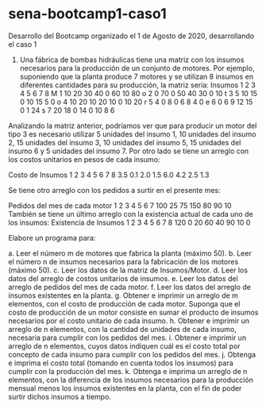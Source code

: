 # sena-bootcamp1-caso1
Desarrollo del Bootcamp organizado el 1 de Agosto de 2020, desarrollando el caso 1

1.	Una fábrica de bombas hidráulicas tiene una matriz con los insumos necesarios para la producción de un conjunto de motores.  Por ejemplo, suponiendo que la planta produce 7 motores y se utilizan 8 insumos en diferentes cantidades para su producción, la matriz sería:
		Insumos
		1	2	3	4	5	6	7	8
M	1	10	20	30	40	0	60	10	80
o	2	0	70	0	50	40	30	0	10
t	3	5	10	15	0	10	15	5	0
o	4	10	20	10	20	10	0	10	20
r	5	4	0	8	0	6	8	4	0
e	6	0	6	9	12	15	0	1	24
s	7	20	18	0	14	0	10	8	6

Analizando la matriz anterior, podríamos ver que para producir un motor del tipo 3 es necesario utilizar 5 unidades del insumo 1, 10 unidades del insumo 2, 15 unidades del insumo 3, 10 unidades del insumo 5, 15 unidades del insumo 6 y 5 unidades del insumo 7. Por otro lado se tiene un arreglo con los costos unitarios en pesos de cada insumo:

Costo de Insumos
1	2	3	4	5	6	7	8
3.5	0.1	2.0	1.5	6.0	4.2	2.5	1.3

Se tiene otro arreglo con los pedidos a surtir en el presente mes:

Pedidos del mes de cada motor
1	2	3	4	5	6	7
100	25	75	150	80	90	10
También se tiene un último arreglo con la existencia actual de cada uno de los insumos:
Existencia de Insumos
1	2	3	4	5	6	7	8
120	0	20	60	40	90	10	0


Elabore un programa para:

a.	Leer el número m de motores que fabrica la planta (máximo 50).
b.	Leer el número n de insumos necesarios para la fabricación de los motores (máximo 50).
c.	Leer los datos de la matriz de Insumos/Motor.
d.	Leer los datos del arreglo de costos unitarios de insumos.
e.	Leer los datos del arreglo de pedidos del mes de cada motor.
f.	Leer los datos del arreglo de insumos existentes en la planta.
g.	Obtener e imprimir un arreglo de m elementos, con el costo de producción de cada motor.  Suponga que el costo de producción de un motor consiste en sumar el producto de insumos necesarios por el costo unitario de cada insumo.
h.	Obtener e imprimir un arreglo de n elementos, con la cantidad de unidades de cada insumo, necesaria para cumplir con los pedidos del mes.
i.	Obtener e imprimir un arreglo de n elementos,  cuyos datos indiquen cuál es el costo total por concepto de cada insumo para cumplir con los pedidos del mes.
j.	Obtenga e imprima el costo total (tomando en cuenta todos los insumos) para cumplir con la producción del mes.
k.	Obtenga e imprima un arreglo de n elementos, con la diferencia de los insumos necesarios para la producción mensual menos los insumos existentes en la planta, con el fin de poder surtir dichos insumos a tiempo.
